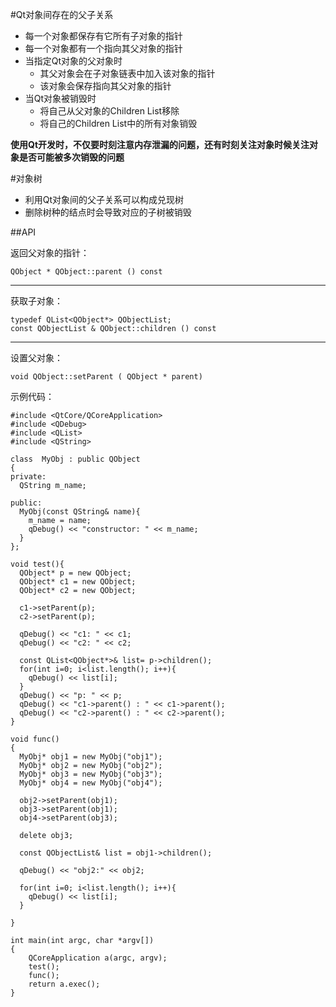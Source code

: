 #Qt对象间存在的父子关系
* 每一个对象都保存有它所有子对象的指针
* 每一个对象都有一个指向其父对象的指针
* 当指定Qt对象的父对象时
  * 其父对象会在子对象链表中加入该对象的指针
  * 该对象会保存指向其父对象的指针
* 当Qt对象被销毁时
  * 将自己从父对象的Children List移除
  * 将自己的Children List中的所有对象销毁

__使用Qt开发时，不仅要时刻注意内存泄漏的问题，还有时刻关注对象时候关注对象是否可能被多次销毁的问题__


#对象树
* 利用Qt对象间的父子关系可以构成兑现树
* 删除树种的结点时会导致对应的子树被销毁

##API

返回父对象的指针：

    QObject * QObject::parent () const
_____
获取子对象：

    typedef QList<QObject*> QObjectList;
    const QObjectList & QObject::children () const
____
设置父对象：

    void QObject::setParent ( QObject * parent)



示例代码：


    #include <QtCore/QCoreApplication>
    #include <QDebug>
    #include <QList>
    #include <QString>
    
    class  MyObj : public QObject
    {
    private:
      QString m_name;
    
    public:
      MyObj(const QString& name){
        m_name = name;
        qDebug() << "constructor: " << m_name;
      }
    };
    
    void test(){
      QObject* p = new QObject;
      QObject* c1 = new QObject;
      QObject* c2 = new QObject;
    
      c1->setParent(p);
      c2->setParent(p);
    
      qDebug() << "c1: " << c1;
      qDebug() << "c2: " << c2;
    
      const QList<QObject*>& list= p->children();
      for(int i=0; i<list.length(); i++){
        qDebug() << list[i];
      }
      qDebug() << "p: " << p;
      qDebug() << "c1->parent() : " << c1->parent();
      qDebug() << "c2->parent() : " << c2->parent();
    }
    
    void func()
    {
      MyObj* obj1 = new MyObj("obj1");
      MyObj* obj2 = new MyObj("obj2");
      MyObj* obj3 = new MyObj("obj3");
      MyObj* obj4 = new MyObj("obj4");
    
      obj2->setParent(obj1);
      obj3->setParent(obj1);
      obj4->setParent(obj3);
    
      delete obj3;
    
      const QObjectList& list = obj1->children();
    
      qDebug() << "obj2:" << obj2;
    
      for(int i=0; i<list.length(); i++){
        qDebug() << list[i];
      }
    
    }
    
    int main(int argc, char *argv[])
    {
        QCoreApplication a(argc, argv);
        test();
        func();
        return a.exec();
    }




